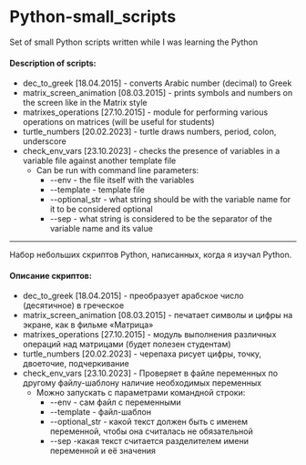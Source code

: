 # Python-small_scripts
Set of small Python scripts written while I was learning the Python

#### Description of scripts:
*   dec_to_greek [18.04.2015] - converts Arabic number (decimal) to Greek
*   matrix_screen_animation [08.03.2015] - prints symbols and numbers on the screen like in the Matrix style
*   matrixes_operations [27.10.2015] - module for performing various operations on matrices (will be useful for students)
*   turtle_numbers [20.02.2023] - turtle draws numbers, period, colon, underscore
*   check_env_vars [23.10.2023] - checks the presence of variables in a variable file against another template file
    *   Can be run with command line parameters:
        *   --env - the file itself with the variables
        *   --template - template file
        *   --optional_str - what string should be with the variable name for it to be considered optional
        *   --sep - what string is considered to be the separator of the variable name and its value

---

Набор небольших скриптов Python, написанных, когда я изучал Python.

#### Описание скриптов:
*   dec_to_greek [18.04.2015] - преобразует арабское число (десятичное) в греческое
*   matrix_screen_animation [08.03.2015] - печатает символы и цифры на экране, как в фильме «Матрица»
*   matrixes_operations [27.10.2015] - модуль выполнения различных операций над матрицами (будет полезен студентам)
*   turtle_numbers [20.02.2023] - черепаха рисует цифры, точку, двоеточие, подчеркивание
*   check_env_vars [23.10.2023] - Проверяет в файле переменных по другому файлу-шаблону наличие необходимых переменных
    *   Можно запускать с параметрами командной строки:
        *   --env - сам файл с переменными
        *   --template - файл-шаблон
        *   --optional_str - какой текст должен быть с именем переменной, чтобы она считалась не обязательной
        *   --sep -какая текст считается разделителем имени переменной и её значения
